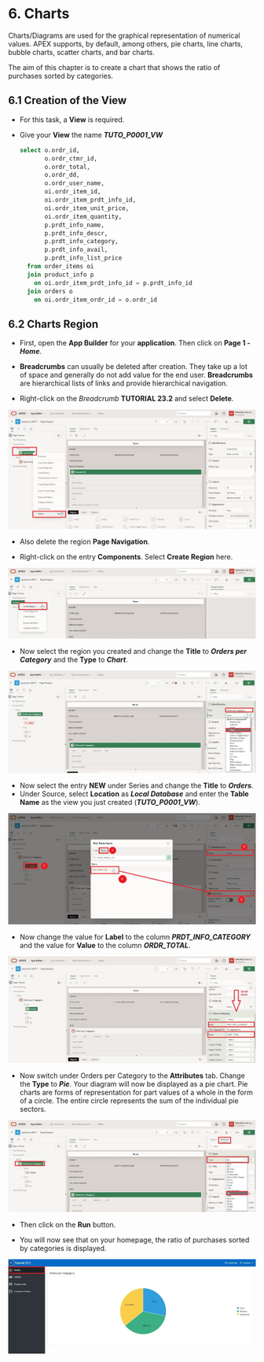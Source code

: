 # <a name="charts"></a>6. Charts
Charts/Diagrams are used for the graphical representation of numerical values. APEX supports, by default, among others, pie charts, line charts, bubble charts, scatter charts, and bar charts.

The aim of this chapter is to create a chart that shows the ratio of purchases sorted by categories.

## <a name="charts-erstellung-der-view"></a>6.1 Creation of the View
- For this task, a **View** is required.

- Give your **View** the name ***TUTO_P0001_VW***
  ```sql
  select o.ordr_id,
         o.ordr_ctmr_id,
         o.ordr_total,
         o.ordr_dd,
         o.ordr_user_name,
         oi.ordr_item_id,
         oi.ordr_item_prdt_info_id,
         oi.ordr_item_unit_price,
         oi.ordr_item_quantity,
         p.prdt_info_name,
         p.prdt_info_descr,
         p.prdt_info_category,
         p.prdt_info_avail,
         p.prdt_info_list_price
    from order_items oi
    join product_info p
      on oi.ordr_item_prdt_info_id = p.prdt_info_id
    join orders o
      on oi.ordr_item_ordr_id = o.ordr_id
  ```
## <a name="charts-region"></a>6.2 Charts Region
- First, open the **App Builder** for your **application**. Then click on **Page 1 -** ***Home***.

- **Breadcrumbs** can usually be deleted after creation. They take up a lot of space and generally do not add value for the end user. **Breadcrumbs** are hierarchical lists of links and provide hierarchical navigation.

- Right-click on the *Breadcrumb* **TUTORIAL 23.2** and select **Delete**.

![](../../assets/Chapter-06/Charts_01.jpg)

- Also delete the region **Page Navigation**.

- Right-click on the entry **Components**. Select **Create Region** here.

![](../../assets/Chapter-06/Charts_02.jpg)

- Now select the region you created and change the **Title** to ***Orders per Category*** and the **Type** to ***Chart***.

![](../../assets/Chapter-06/Charts_03.jpg)

- Now select the entry **NEW** under Series and change the **Title** to ***Orders***.
- Under Source, select **Location** as ***Local Database*** and enter the **Table Name** as the view you just created (***TUTO_P0001_VW***).

![](../../assets/Chapter-06/Charts_04.jpg)

- Now change the value for **Label** to the column ***PRDT_INFO_CATEGORY*** and the value for **Value** to the column ***ORDR_TOTAL***.

![](../../assets/Chapter-06/Charts_05.jpg)

- Now switch under Orders per Category to the **Attributes** tab. Change the **Type** to ***Pie***. Your diagram will now be displayed as a pie chart. Pie charts are forms of representation for part values of a whole in the form of a circle. The entire circle represents the sum of the individual pie sectors.

![](../../assets/Chapter-06/Charts_06.jpg)

- Then click on the **Run** button.

- You will now see that on your homepage, the ratio of purchases sorted by categories is displayed.

![](../../assets/Chapter-06/Charts_07.jpg)